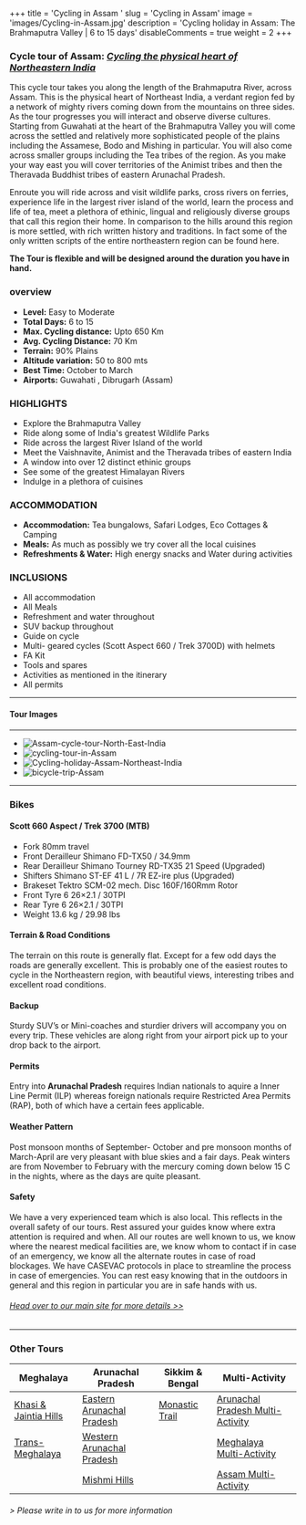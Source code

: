 +++
title = 'Cycling in Assam '
slug = 'Cycling in Assam'
image = 'images/Cycling-in-Assam.jpg'
description = 'Cycling holiday in Assam: The Brahmaputra Valley | 6 to 15 days'
disableComments = true
weight = 2
+++
### Cycle tour of Assam: [*Cycling the physical heart of Northeastern India*](https://www.nnejourneys.com/cycling/cycle-tour-of-assam/)

This cycle tour takes you along the length of the Brahmaputra River, across Assam. This is the physical heart of Northeast India, a verdant region fed by a network of mighty rivers coming down from the mountains on three sides. As the tour progresses you will interact and observe diverse cultures. Starting from Guwahati at the heart of the Brahmaputra Valley you will come across the settled and relatively more sophisticated people of the plains including the Assamese, Bodo and Mishing in particular. You will also come across smaller groups including the Tea tribes of the region. As you make your way east you will cover territories of the Animist tribes and then the Theravada Buddhist tribes of eastern Arunachal Pradesh.

Enroute you will ride across and visit wildlife parks, cross rivers on ferries, experience life in the largest river island of the world, learn the process and life of tea, meet a plethora of ethinic, lingual and religiously diverse groups that call this region their home. In comparison to the hills around this region is more settled, with rich written history and traditions. In fact some of the only written scripts of the entire northeastern region can be found here.

**The Tour is flexible and will be designed around the duration you have in hand.**

### overview




- **Level:** Easy to Moderate
- **Total Days:** 6 to 15
- **Max. Cycling distance:** Upto 650 Km
- **Avg. Cycling Distance:** 70 Km
- **Terrain:** 90% Plains
- **Altitude variation:** 50 to 800 mts
- **Best Time:** October to March
- **Airports:** Guwahati , Dibrugarh (Assam)




### HIGHLIGHTS

 - Explore the Brahmaputra Valley
 - Ride along some of India's greatest Wildlife Parks
 - Ride across the largest River Island of the world
 - Meet the Vaishnavite, Animist and the Theravada tribes of eastern India
 - A window into over 12 distinct ethinic groups
 - See some of the greatest Himalayan Rivers
 - Indulge in a plethora of cuisines

### ACCOMMODATION


 - **Accommodation:** Tea bungalows, Safari Lodges, Eco Cottages & Camping
 - **Meals:** As much as possibly we try cover all the local cuisines
 - **Refreshments & Water:** High energy snacks and Water during activities 

### INCLUSIONS

 - All accommodation
 - All Meals
 - Refreshment and water throughout
 - SUV backup throughout
 - Guide on cycle
 - Multi- geared cycles (Scott Aspect 660 / Trek 3700D) with helmets
 - FA Kit
 - Tools and spares
 - Activities as mentioned in the itinerary
 - All permits

---
#### Tour Images

---
+ ![Assam-cycle-tour-North-East-India](/images/Assam-cycle-tour.jpg)
+ ![cycling-tour-in-Assam](/images/cycling-tour-in-Assam.jpg)
+ ![Cycling-holiday-Assam-Northeast-India](/images/Cycling-holiday-Assam.jpg)
+ ![bicycle-trip-Assam](/images/bicycle-trip-Assam.jpg)

---

### Bikes
#### Scott 660 Aspect  / Trek 3700 (MTB)
- Fork 80mm travel
- Front Derailleur Shimano FD-TX50 / 34.9mm
- Rear Derailleur Shimano Tourney RD-TX35 21 Speed (Upgraded)
- Shifters Shimano ST-EF 41 L / 7R EZ-ire plus (Upgraded)
- Brakeset Tektro SCM-02 mech. Disc 160F/160Rmm Rotor
- Front Tyre 6 26×2.1 / 30TPI
- Rear Tyre 6 26×2.1 / 30TPI
- Weight 13.6 kg / 29.98 lbs



#### Terrain & Road Conditions

The terrain on this route is generally flat. Except for a few odd days the roads are generally excellent. This is probably one of the easiest routes to cycle in the Northeastern region, with beautiful views, interesting tribes and excellent road conditions.

#### Backup
Sturdy SUV’s or Mini-coaches and sturdier drivers will accompany you on every trip. These vehicles are along right from your airport pick up to your drop back to the airport.

#### Permits
Entry into **Arunachal Pradesh** requires Indian nationals to aquire a Inner Line Permit (ILP) whereas foreign nationals require Restricted Area Permits (RAP), both of which have a certain fees applicable.

#### Weather Pattern
Post monsoon months of September- October and pre monsoon months of March-April are very pleasant with blue skies and a fair days. Peak winters are from November to February with the mercury coming down below 15 C in the nights, where as the days are quite pleasant.

#### Safety 
We have a very experienced team which is also local. This reflects in the overall safety of our tours. Rest assured your guides know where extra attention is required and when. All our routes are well known to us, we know where the nearest medical facilities are, we know whom to contact if in case of an emergency, we know all the alternate routes in case of road blockages. We have CASEVAC protocols in place to streamline the process in case of emergencies. You can rest easy knowing that in the outdoors in general and this region in particular you are in safe hands with us.

 
 
###### [*Head over to our main site for more details >>*](https://www.nnejourneys.com/cycling/)
---
### Other Tours

| Meghalaya     | Arunachal Pradesh |Sikkim & Bengal |Multi-Activity |
| ----------- | ----------- |----------- |----------- |
|[Khasi & Jaintia Hills](/cycling-in-meghalaya/)      | [Eastern Arunachal Pradesh](/cycling-in-eastern-arunachal-pradesh/)    |[Monastic Trail](/cycling-in-sikkim/)      |[Arunachal Pradesh Multi-Activity](/multi-activity-holiday-arunachal-pradesh/)       |
| [Trans-Meghalaya](/trans-meghalaya-cycling-tour/)  | [Western Arunachal Pradesh](/cycling-in-western-arunachal-pradesh/)        |      |[Meghalaya Multi-Activity](/multi-activity-holiday-meghalaya/)       |
|  | [Mishmi Hills](/cycling-in-mishmi-hills-anini/)      |       | [Assam Multi-Activity](/multi-activity-holiday-assam/)        | 


###### *> Please write in to us for more information*



